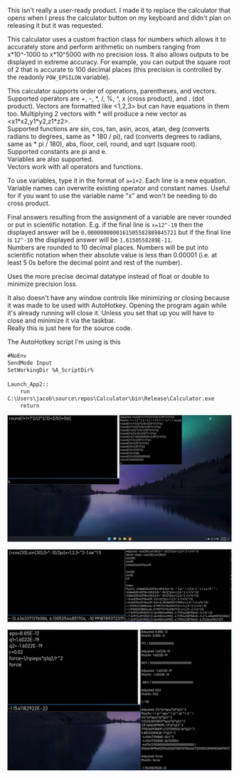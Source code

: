 This isn't really a user-ready product. I made it to replace the calculator that opens when I press the calculator button on my keyboard and didn't plan on releasing it but it was requested.  
  
This calculator uses a custom fraction class for numbers which allows it to accurately store and perform arithmetic on numbers ranging from x\*10^-1000 to x\*10^5000 with no precision loss. It also allows outputs to be displayed in extreme accuracy. For example, you can output the square root of 2 that is accurate to 100 decimal places (this precision is controlled by the readonly `POW_EPSILON` variable).  
  
This calculator supports order of operations, parentheses, and vectors. Supported operators are +, -, \*, /, %, ^, x (cross product), and . (dot product). Vectors are formatted like <1,2,3> but can have equations in them too. Multiplying 2 vectors with \* will produce a new vector as <x1\*x2,y1\*y2,z1\*z2>.  
Supported functions are sin, cos, tan, asin, acos, atan, deg (converts radians to degrees, same as \* 180 / pi), rad (converts degrees to radians, same as \* pi / 180), abs, floor, ceil, round, and sqrt (square root).  
Supported constants are pi and e.  
Variables are also supported.  
Vectors work with all operators and functions.  
  
To use variables, type it in the format of `a=1+2`. Each line is a new equation. Variable names can overwrite existing operator and constant names. Useful for if you want to use the variable name "x" and won't be needing to do cross product.  
  
Final answers resulting from the assignment of a variable are never rounded or put in scientific notation. E.g. if the final line is `x=12^-10` then the displayed answer will be `0.0000000000161505582889845721` but if the final line is `12^-10` the displayed answer will be `1.6150558289E-11`.  
Numbers are rounded to 10 decimal places. Numbers will be put into scientific notation when their absolute value is less than 0.00001 (i.e. at least 5 0s before the decimal point and rest of the number).  
  
Uses the more precise decimal datatype instead of float or double to minimize precision loss.  
  
It also doesn't have any window controls like minimizing or closing because it was made to be used with AutoHotkey. Opening the program again while it's already running will close it. Unless you set that up you will have to close and minimize it via the taskbar.  
Really this is just here for the source code.  

The AutoHotkey script I'm using is this
```
#NoEnv
SendMode Input
SetWorkingDir %A_ScriptDir%

Launch_App2::
    run C:\Users\jacob\source\repos\Calculator\bin\Release\Calculator.exe
    return
```
![Basic](Screenshots/basic%202.png)  
  
![Vectors](Screenshots/vectors.png)  
  
![Variables](Screenshots/decimal%20and%20var%204.png)

